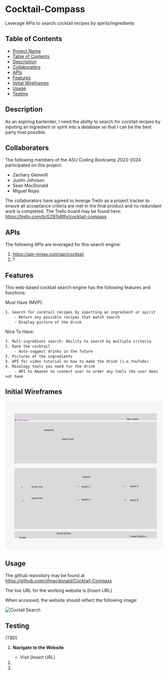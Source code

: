 # Cocktail-Compass
Leverage APIs to search cocktail recipes by spirits/ingredients

## Table of Contents

- [Project Name](#project-name)
- [Table of Contents](#table-of-contents)
- [Description](#description)
- [Collaboraters](#collaboraters)
- [APIs](#apis)
- [Features](#features)
- [Initial Wireframes](#initial-wireframes)
- [Usage](#usage)
- [Testing](#testing)


## Description

As an aspiring bartender, I need the ability to search for cocktail recipes by inputing an ingredient or spirit into a database so that I can be the best party host possible.

## Collaboraters

The following members of the ASU Coding Bootcamp 2023-2024 participated on this project:

- Zachary Gemmill
- Justin Johnson
- Sean MacDonald
- Miguel Rojas

The collaborators have agreed to leverge Trello as a project tracker to ensure all acceptance criteria are met in the final product and no redundant work is completed. The Trello board may be found here: https://trello.com/b/G297qRRy/cocktail-compass 

## APIs

The following APIs are leveraged for this search engine:

1. https://api-ninjas.com/api/cocktail
2. ?

## Features

This web-based cocktail search engine has the following features and functions:

Must Have (MVP):

    1. Search for cocktail recipes by inputting an ingredient or spirit
        - Return any possible recipes that match search
        - Display picture of the drink

Nice To Have:

    1. Mult-ingredient search: Ability to search by multiple criteria
    2. Rank the cocktail
        - Auto-suggest drinks in the future
    2. Pictures of the ingredients 
    3. API for video tutorial on how to make the drink (i.e.YouTube)
    4. Mixology tools you need for the drink
        - API to Amazon to connect user to order any tools the user does not have

## Initial Wireframes

![Cocktail Wireframe](<./Screen Shot 2023-11-21 at 9.00.57 PM.png>)

## Usage

The github repository may be found at https://github.com/sfmacdonald/Cocktail-Compass

The live URL for the working website is [Insert URL]

When accessed, the website should reflect the following image:

![Coctail Search](<insert image>)

## Testing 
(TBD)

1. **Navigate to the Website**
   - Visit [Insert URL]

2. 

3. 
